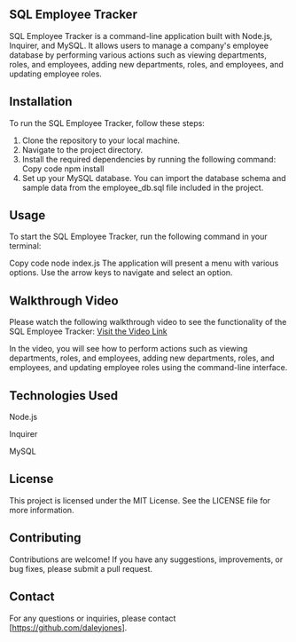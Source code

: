 ## SQL Employee Tracker
SQL Employee Tracker is a command-line application built with Node.js, Inquirer, and MySQL. It allows users to manage a company's employee database by performing various actions such as viewing departments, roles, and employees, adding new departments, roles, and employees, and updating employee roles.

## Installation
To run the SQL Employee Tracker, follow these steps:

1. Clone the repository to your local machine.
2. Navigate to the project directory.
3. Install the required dependencies by running the following command:
Copy code
npm install
4. Set up your MySQL database. You can import the database schema and sample data from the employee_db.sql file included in the project.
## Usage
To start the SQL Employee Tracker, run the following command in your terminal:

Copy code
node index.js
The application will present a menu with various options. Use the arrow keys to navigate and select an option.

## Walkthrough Video
Please watch the following walkthrough video to see the functionality of the SQL Employee Tracker: [Visit the Video Link](https://drive.google.com/file/d/1A0XvwjEKpGj4ClcF0GQA4rVUXDFVJGIp/view)

In the video, you will see how to perform actions such as viewing departments, roles, and employees, adding new departments, roles, and employees, and updating employee roles using the command-line interface.

## Technologies Used
Node.js

Inquirer

MySQL

## License
This project is licensed under the MIT License. See the LICENSE file for more information.

## Contributing
Contributions are welcome! If you have any suggestions, improvements, or bug fixes, please submit a pull request.

## Contact
For any questions or inquiries, please contact [https://github.com/daleyjones].